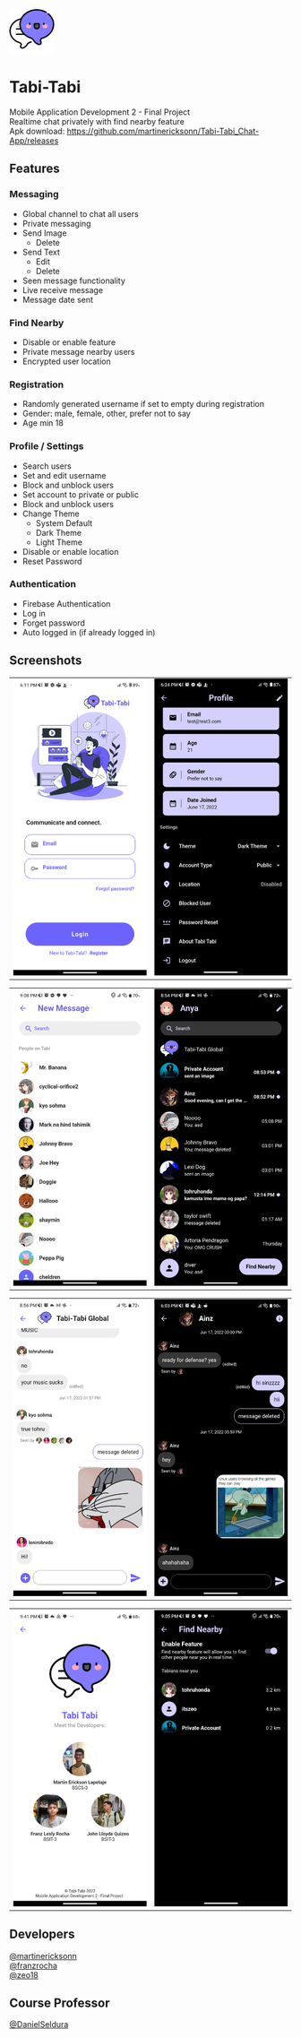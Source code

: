  <img src="chat_app/assets/images/tabi_lightmode.png" alt="Logo" width="80" height="80">

# Tabi-Tabi

Mobile Application Development 2 - Final Project  
Realtime chat privately with find nearby feature  
Apk download: https://github.com/martinericksonn/Tabi-Tabi_Chat-App/releases

## Features

### Messaging

- Global channel to chat all users
- Private messaging
- Send Image
  - Delete
- Send Text
  - Edit
  - Delete
- Seen message functionality
- Live receive message
- Message date sent

### Find Nearby

- Disable or enable feature
- Private message nearby users
- Encrypted user location

### Registration

- Randomly generated username if set to empty during registration
- Gender: male, female, other, prefer not to say
- Age min 18

### Profile / Settings

- Search users
- Set and edit username
- Block and unblock users
- Set account to private or public
- Block and unblock users
- Change Theme
  - System Default
  - Dark Theme
  - Light Theme
- Disable or enable location
- Reset Password

### Authentication

- Firebase Authentication
- Log in
- Forget password
- Auto logged in (if already logged in)

## Screenshots

|                                                     |                                                       |
| :-------------------------------------------------: | :---------------------------------------------------: |
| <img src="screenshots/light_login.jpg" width="300"> | <img src="screenshots/dark_settings.jpg" width="300"> |

|                                                          |                                                   |
| :------------------------------------------------------: | :-----------------------------------------------: |
| <img src="screenshots/light_newmessage.jpg" width="300"> | <img src="screenshots/dark_home.jpg" width="300"> |

|                                                      |                                                 |
| :--------------------------------------------------: | :---------------------------------------------: |
| <img src="screenshots/light_global.jpg" width="300"> | <img src="screenshots/dark_dm.jpg" width="300"> |

|                                                         |                                                     |
| :-----------------------------------------------------: | :-------------------------------------------------: |
| <img src="screenshots/light_abouttabi.jpg" width="300"> | <img src="screenshots/dark_nearby.jpg" width="300"> |

## Developers

[@martinericksonn](https://github.com/martinericksonn)  
[@franzrocha](https://github.com/franzrocha)  
[@zeo18](https://github.com/zeo18)

## Course Professor

[@DanielSeldura](https://github.com/DanielSeldura)

